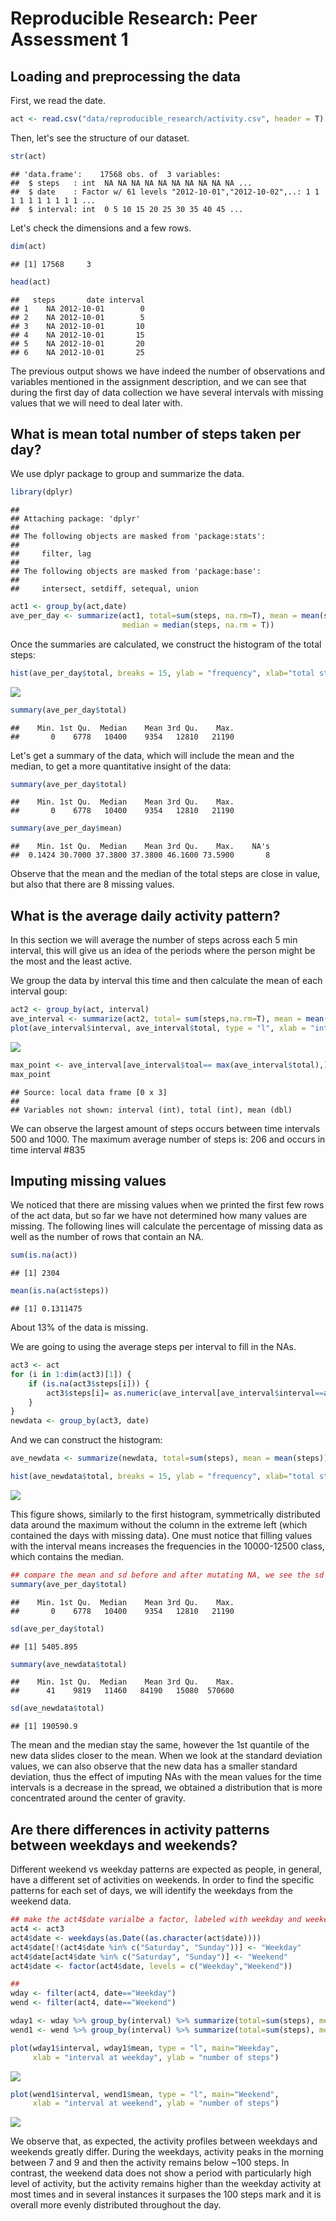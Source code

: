 # Reproducible Research: Peer Assessment 1


## Loading and preprocessing the data

First, we read the date.

```r
act <- read.csv("data/reproducible_research/activity.csv", header = T)
```

Then, let's see the structure of our dataset.

```r
str(act)
```

```
## 'data.frame':	17568 obs. of  3 variables:
##  $ steps   : int  NA NA NA NA NA NA NA NA NA NA ...
##  $ date    : Factor w/ 61 levels "2012-10-01","2012-10-02",..: 1 1 1 1 1 1 1 1 1 1 ...
##  $ interval: int  0 5 10 15 20 25 30 35 40 45 ...
```

Let's check the dimensions and a few rows.

```r
dim(act)
```

```
## [1] 17568     3
```

```r
head(act)
```

```
##   steps       date interval
## 1    NA 2012-10-01        0
## 2    NA 2012-10-01        5
## 3    NA 2012-10-01       10
## 4    NA 2012-10-01       15
## 5    NA 2012-10-01       20
## 6    NA 2012-10-01       25
```
The previous output shows we have indeed the number of observations and variables mentioned in the assignment description, and we can see that during the first day of data collection we have several intervals with missing values that we will need to deal later with.

## What is mean total number of steps taken per day?
We use dplyr package to group and summarize the data.

```r
library(dplyr)
```

```
## 
## Attaching package: 'dplyr'
## 
## The following objects are masked from 'package:stats':
## 
##     filter, lag
## 
## The following objects are masked from 'package:base':
## 
##     intersect, setdiff, setequal, union
```

```r
act1 <- group_by(act,date)
ave_per_day <- summarize(act1, total=sum(steps, na.rm=T), mean = mean(steps, na.rm = T),
                         median = median(steps, na.rm = T))
```

Once the summaries are calculated, we construct the histogram of the total steps:

```r
hist(ave_per_day$total, breaks = 15, ylab = "frequency", xlab="total steps per day", main="")
```

![](PA1_template_files/figure-html/unnamed-chunk-5-1.png) 

```r
summary(ave_per_day$total)
```

```
##    Min. 1st Qu.  Median    Mean 3rd Qu.    Max. 
##       0    6778   10400    9354   12810   21190
```

Let's get a summary of the data, which will include the mean and the median, to get a more quantitative insight of the data:

```r
summary(ave_per_day$total)
```

```
##    Min. 1st Qu.  Median    Mean 3rd Qu.    Max. 
##       0    6778   10400    9354   12810   21190
```

```r
summary(ave_per_day$mean)
```

```
##    Min. 1st Qu.  Median    Mean 3rd Qu.    Max.    NA's 
##  0.1424 30.7000 37.3800 37.3800 46.1600 73.5900       8
```
Observe that the mean and the median of the total steps are close in value, but also that there are 8 missing values.

## What is the average daily activity pattern?
In this section we will average the number of steps across each 5 min interval, this will give us an idea of the periods where the person might be the most and the least active.

We group the data by interval this time and then calculate the mean of each interval goup:

```r
act2 <- group_by(act, interval)
ave_interval <- summarize(act2, total= sum(steps,na.rm=T), mean = mean(steps, na.rm = T))
plot(ave_interval$interval, ave_interval$total, type = "l", xlab = "interval", ylab = "mean of steps")
```

![](PA1_template_files/figure-html/unnamed-chunk-7-1.png) 

```r
max_point <- ave_interval[ave_interval$toal== max(ave_interval$total),]
max_point
```

```
## Source: local data frame [0 x 3]
## 
## Variables not shown: interval (int), total (int), mean (dbl)
```
We can observe the largest amount of steps occurs between time intervals 500 and 1000. The maximum average number of steps is: 206 and occurs in time interval #835

## Imputing missing values
We noticed that there are missing values when we printed the first few rows of the act data, but so far we have not determined how many values are missing. The following lines will calculate the percentage of missing data as well as the number of rows that contain an NA.

```r
sum(is.na(act))
```

```
## [1] 2304
```

```r
mean(is.na(act$steps))
```

```
## [1] 0.1311475
```
About 13% of the data is missing. 

We are going to using the average steps per interval to fill in the NAs.

```r
act3 <- act
for (i in 1:dim(act3)[1]) {
    if (is.na(act3$steps[i])) {
        act3$steps[i]= as.numeric(ave_interval[ave_interval$interval==act3$interval[i],2])
    }
}
newdata <- group_by(act3, date)
```

And we can construct the histogram:

```r
ave_newdata <- summarize(newdata, total=sum(steps), mean = mean(steps))

hist(ave_newdata$total, breaks = 15, ylab = "frequency", xlab="total steps per day", main="")
```

![](PA1_template_files/figure-html/unnamed-chunk-10-1.png) 

This figure shows, similarly to the first histogram, symmetrically distributed data around the maximum without the column in the extreme left (which contained the days with missing data). One must notice that filling values with the interval means increases the frequencies in the 10000-12500 class, which contains the median.


```r
## compare the mean and sd before and after mutating NA, we see the sd decrease 40%,
summary(ave_per_day$total)
```

```
##    Min. 1st Qu.  Median    Mean 3rd Qu.    Max. 
##       0    6778   10400    9354   12810   21190
```

```r
sd(ave_per_day$total)
```

```
## [1] 5405.895
```

```r
summary(ave_newdata$total)
```

```
##    Min. 1st Qu.  Median    Mean 3rd Qu.    Max. 
##      41    9819   11460   84190   15080  570600
```

```r
sd(ave_newdata$total)
```

```
## [1] 190590.9
```
The mean and the median stay the same, however the 1st quantile of the new data slides closer to the mean. When we look at the standard deviation values, we can also observe that the new data has a smaller standard deviation, thus the effect of imputing NAs with the mean values for the time intervals is a decrease in the spread, we obtained a distribution that is more concentrated around the center of gravity.

## Are there differences in activity patterns between weekdays and weekends?
Different weekend vs weekday patterns are expected as people, in general, have a different set of activities on weekends.
In order to find the specific patterns for each set of days, we will identify the weekdays from the weekend data. 

```r
## make the act4$date varialbe a factor, labeled with weekday and weekend. 
act4 <- act3
act4$date <- weekdays(as.Date((as.character(act$date))))
act4$date[!(act4$date %in% c("Saturday", "Sunday"))] <- "Weekday"
act4$date[act4$date %in% c("Saturday", "Sunday")] <- "Weekend"
act4$date <- factor(act4$date, levels = c("Weekday","Weekend"))

## 
wday <- filter(act4, date=="Weekday")
wend <- filter(act4, date=="Weekend")

wday1 <- wday %>% group_by(interval) %>% summarize(total=sum(steps), mean= mean(steps))
wend1 <- wend %>% group_by(interval) %>% summarize(total=sum(steps), mean= mean(steps))

plot(wday1$interval, wday1$mean, type = "l", main="Weekday", 
     xlab = "interval at weekday", ylab = "number of steps")
```

![](PA1_template_files/figure-html/unnamed-chunk-12-1.png) 

```r
plot(wend1$interval, wend1$mean, type = "l", main="Weekend", 
     xlab = "interval at weekend", ylab = "number of steps")
```

![](PA1_template_files/figure-html/unnamed-chunk-12-2.png) 

We observe that, as expected, the activity profiles between weekdays and weekends greatly differ. During the weekdays, activity peaks in the morning between 7 and 9 and then the activity remains below ~100 steps. In contrast, the weekend data does not show a period with particularly high level of activity, but the activity remains higher than the weekday activity at most times and in several instances it surpases the 100 steps mark and it is overall more evenly distributed throughout the day.
